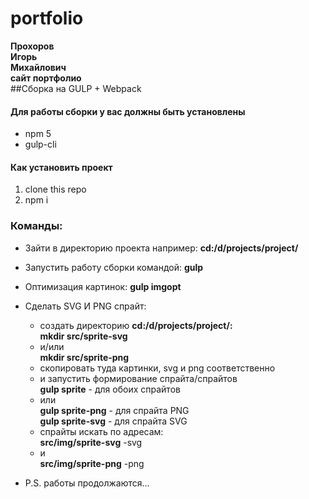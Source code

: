 # portfolio
**Прохоров**<br>
**Игорь**<br>
**Михайлович**<br>
**сайт портфолио**<br>
##Сборка на GULP + Webpack

#### Для работы сборки у вас должны быть установлены
* npm 5
* gulp-cli

#### Как установить проект
1. clone this repo
2. npm i

### Команды:
* Зайти в директорию проекта 
    например: **cd:/d/projects/project/**
* Запустить работу сборки командой:
    **gulp**
* Оптимизация картинок:
    **gulp imgopt**
* Сделать SVG И PNG спрайт:<br>
    * создать директорию  **cd:/d/projects/project/:**<br>
    **mkdir src/sprite-svg**<br>
    * и/или<br>
    **mkdir src/sprite-png**<br>
    * скопировать туда картинки, svg и png соответственно<br>
    * и запустить формирование спрайта/спрайтов <br>
    **gulp sprite** - для обоих спрайтов<br>
    * или<br>
    **gulp sprite-png** - для спрайта PNG<br>
    **gulp sprite-svg** - для спрайта SVG<br> 
    * спрайты искать по адресам:<br>
    **src/img/sprite-svg** -svg<br>
    * и <br>
    **src/img/sprite-png** -png<br>

* P.S. работы продолжаются...                   